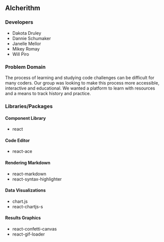 ## Alcherithm

### Developers
- Dakota Druley
- Dannie Schumaker
- Janelle Mellor
- Mikey Romay
- Will Piro

### Problem Domain 
The process of learning and studying code challenges can be difficult for many coders. Our group was looking to make this process more accessible, interactive and educational. We wanted a platform to learn with resources and a means to track history and practice. 

### Libraries/Packages
#### Component Library
- react

#### Code Editor
- react-ace

#### Rendering Markdown
- react-markdown
- react-syntax-highlighter

#### Data Visualizations
- chart.js
- react-chartjs-s

#### Results Graphics
- react-confetti-canvas
- react-gif-loader
